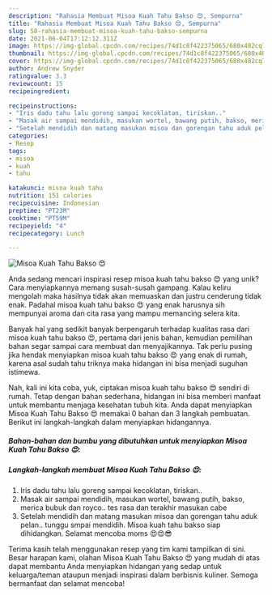 ```yaml
---
description: "Rahasia Membuat Misoa Kuah Tahu Bakso 😍, Sempurna"
title: "Rahasia Membuat Misoa Kuah Tahu Bakso 😍, Sempurna"
slug: 58-rahasia-membuat-misoa-kuah-tahu-bakso-sempurna
date: 2021-06-04T17:12:12.311Z
image: https://img-global.cpcdn.com/recipes/74d1c8f422375065/680x482cq70/misoa-kuah-tahu-bakso-😍-foto-resep-utama.jpg
thumbnail: https://img-global.cpcdn.com/recipes/74d1c8f422375065/680x482cq70/misoa-kuah-tahu-bakso-😍-foto-resep-utama.jpg
cover: https://img-global.cpcdn.com/recipes/74d1c8f422375065/680x482cq70/misoa-kuah-tahu-bakso-😍-foto-resep-utama.jpg
author: Andrew Snyder
ratingvalue: 3.3
reviewcount: 15
recipeingredient:

recipeinstructions:
- "Iris dadu tahu lalu goreng sampai kecoklatan, tiriskan.."
- "Masak air sampai mendidih, masukan wortel, bawang putih, bakso, merica bubuk dan royco.. tes rasa dan terakhir masukan cabe"
- "Setelah mendidih dan matang masukan misoa dan gorengan tahu aduk pelan.. tunggu smpai mendidih. Misoa kuah tahu bakso siap dihidangkan. Selamat mencoba moms 😍😍😎"
categories:
- Resep
tags:
- misoa
- kuah
- tahu

katakunci: misoa kuah tahu 
nutrition: 151 calories
recipecuisine: Indonesian
preptime: "PT23M"
cooktime: "PT59M"
recipeyield: "4"
recipecategory: Lunch

---
```



![Misoa Kuah Tahu Bakso 😍](https://img-global.cpcdn.com/recipes/74d1c8f422375065/680x482cq70/misoa-kuah-tahu-bakso-😍-foto-resep-utama.jpg)

Anda sedang mencari inspirasi resep misoa kuah tahu bakso 😍 yang unik? Cara menyiapkannya memang susah-susah gampang. Kalau keliru mengolah maka hasilnya tidak akan memuaskan dan justru cenderung tidak enak. Padahal misoa kuah tahu bakso 😍 yang enak harusnya sih mempunyai aroma dan cita rasa yang mampu memancing selera kita.



Banyak hal yang sedikit banyak berpengaruh terhadap kualitas rasa dari misoa kuah tahu bakso 😍, pertama dari jenis bahan, kemudian pemilihan bahan segar sampai cara membuat dan menyajikannya. Tak perlu pusing jika hendak menyiapkan misoa kuah tahu bakso 😍 yang enak di rumah, karena asal sudah tahu triknya maka hidangan ini bisa menjadi suguhan istimewa.


Nah, kali ini kita coba, yuk, ciptakan misoa kuah tahu bakso 😍 sendiri di rumah. Tetap dengan bahan sederhana, hidangan ini bisa memberi manfaat untuk membantu menjaga kesehatan tubuh kita. Anda dapat menyiapkan Misoa Kuah Tahu Bakso 😍 memakai 0 bahan dan 3 langkah pembuatan. Berikut ini langkah-langkah dalam menyiapkan hidangannya.

<!--inarticleads1-->

##### Bahan-bahan dan bumbu yang dibutuhkan untuk menyiapkan Misoa Kuah Tahu Bakso 😍:





<!--inarticleads2-->

##### Langkah-langkah membuat Misoa Kuah Tahu Bakso 😍:

1. Iris dadu tahu lalu goreng sampai kecoklatan, tiriskan..
1. Masak air sampai mendidih, masukan wortel, bawang putih, bakso, merica bubuk dan royco.. tes rasa dan terakhir masukan cabe
1. Setelah mendidih dan matang masukan misoa dan gorengan tahu aduk pelan.. tunggu smpai mendidih. Misoa kuah tahu bakso siap dihidangkan. Selamat mencoba moms 😍😍😎




Terima kasih telah menggunakan resep yang tim kami tampilkan di sini. Besar harapan kami, olahan Misoa Kuah Tahu Bakso 😍 yang mudah di atas dapat membantu Anda menyiapkan hidangan yang sedap untuk keluarga/teman ataupun menjadi inspirasi dalam berbisnis kuliner. Semoga bermanfaat dan selamat mencoba!
